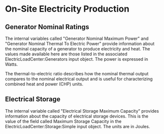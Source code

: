 # On-Site Electricity Production

## Generator Nominal Ratings

The internal variables called "Generator Nominal Maximum Power" and "Generator Nominal Thermal To Electric Power" provide information about the nominal capacity of a generator to produce electricity and heat. The values made available here are those listed in the associated ElectricLoadCenter:Generators input object. The power is expressed in Watts.

The thermal-to-electric ratio describes how the nominal thermal output compares to the nominal electrical output and is useful for characterizing combined heat and power (CHP) units.

## Electrical Storage

The internal variable called "Electrical Storage Maximum Capacity" provides information about the capacity of electrical storage devices. This is the value of the field called Maximum Storage Capacity in the ElectricLoadCenter:Storage:Simple input object. The units are in Joules.
